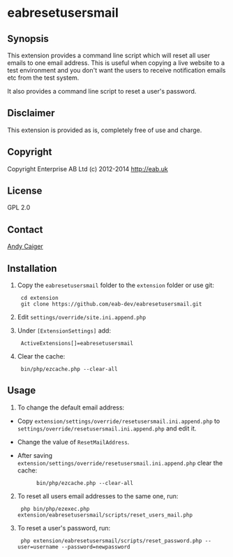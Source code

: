 eabresetusersmail
=================

Synopsis
--------
This extension provides a command line script which will reset all user emails to one email address.
This is useful when copying a live website to a test environment and you don't want the
users to receive notification emails etc from the test system.

It also provides a command line script to reset a user's password.

Disclaimer
----------
This extension is provided as is, completely free of use and charge.

Copyright
---------
Copyright Enterprise AB Ltd (c) 2012-2014 http://eab.uk

License
-------
GPL 2.0

Contact
-------
[Andy Caiger](http://eab.uk/About-Us/The-EAB-team/Andy-Caiger)

Installation
------------

1. Copy the `eabresetusersmail` folder to the `extension` folder or use git:

        cd extension
        git clone https://github.com/eab-dev/eabresetusersmail.git

2. Edit `settings/override/site.ini.append.php`

3. Under `[ExtensionSettings]` add:

        ActiveExtensions[]=eabresetusersmail

5. Clear the cache:

        bin/php/ezcache.php --clear-all

Usage
------

1. To change the default email address:

* Copy `extension/settings/override/resetusersmail.ini.append.php`
to `settings/override/resetusersmail.ini.append.php` and edit it.

* Change the value of `ResetMailAddress`.

* After saving `extension/settings/override/resetusersmail.ini.append.php` clear the cache:

            bin/php/ezcache.php --clear-all

2. To reset all users email addresses to the same one, run:

        php bin/php/ezexec.php extension/eabresetusersmail/scripts/reset_users_mail.php

3. To reset a user's password, run:

        php extension/eabresetusersmail/scripts/reset_password.php --user=username --password=newpassword
